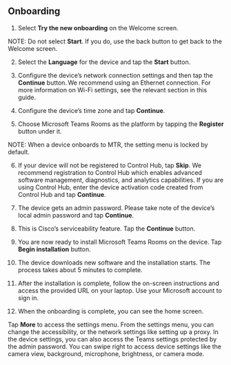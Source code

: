 ## Onboarding

1. Select **Try the new onboarding** on the Welcome screen.  

NOTE: Do not select **Start**. If you do, use the back button to get back to the Welcome screen. 

2. Select the **Language** for the device and tap the **Start** button.

3. Configure the device’s network connection settings and then tap the **Continue** button. We recommend using an Ethernet connection. For more information on Wi-Fi settings, see the relevant section in this guide.  

4. Configure the device’s time zone and tap **Continue**.  

5.  Choose Microsoft Teams Rooms as the platform by tapping the **Register** button under it.  

NOTE: When a device onboards to MTR, the setting menu is locked by default.   

6. If your device will not be registered to Control Hub, tap **Skip**. We recommend registration to Control Hub which enables advanced software management, diagnostics, and analytics capabilities. If you are using Control Hub, enter the device activation code created from Control Hub and tap **Continue**.

7. The device gets an admin password. Please take note of the device’s local admin password and tap **Continue**.

8. This is Cisco’s serviceability feature. Tap the **Continue** button.  

9. You are now ready to install Microsoft Teams Rooms on the device. Tap **Begin installation** button.

10. The device downloads new software and the installation starts. The process takes about 5 minutes to complete.

11. After the installation is complete, follow the on-screen instructions and access the provided URL on your laptop. Use your Microsoft account to sign in.

12. When the onboarding is complete, you can see the home screen.

Tap **More** to access the settings menu. From the settings menu, you can change the accessibility, or the network settings like setting up a proxy. In the device settings, you can also access the Teams settings protected by the admin password. You can swipe right to access device settings like the camera view, background, microphone, brightness, or camera mode.  
